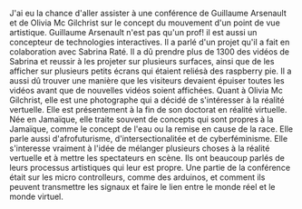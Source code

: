 J'ai eu la chance d'aller assister à une conférence de Guillaume Arsenault et de Olivia Mc Gilchrist sur le concept du mouvement d'un point de vue artistique. Guillaume Arsenault n'est pas qu'un prof! il est aussi un concepteur de technologies interactives. Il a parlé d'un projet qu'il a fait en colaboration avec Sabrina Raté. Il a dû prendre plus de 1300 des vidéos de Sabrina et reussir à les projeter sur plusieurs surfaces, ainsi que de les afficher sur plusieurs petits écrans qui étaient reliésà  des raspberry pie. Il a aussi dû trouver une manière que les visiteurs devaient épuiser toutes les vidéos avant que de nouvelles vidéos soient affichées. Quant à Olivia Mc Gilchrist, elle est une photographe qui a décidé de s'intéresser à la réalité vertuelle. Elle est présentement à la fin de son doctorat en réalité virtuelle. Née en Jamaïque, elle traite souvent de concepts qui sont propres à la Jamaïque, comme le concept de l'eau ou la remise en cause de la race. Elle parle aussi d'afrofuturisme, d'intersectionalitée et de cyberféminisme. Elle s'interesse vraiment à l'idée de mélanger plusieurs choses à la réalité vertuelle et à mettre les spectateurs en scène. Ils ont beaucoup parlés de leurs processus artistiques qui leur est propre. Une partie de la conférence était sur les micro controlleurs, comme des arduinos, et comment ils peuvent transmettre les signaux et faire le lien entre le monde réel et le monde virtuel.
